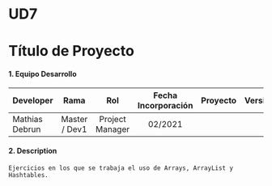 # UD7
# Título de Proyecto

#### 1. Equipo Desarrollo 

| Developer | Rama | Rol | Fecha Incorporación | Proyecto | Versión |
| --- | :---:  | :---:  | :---:  | :---: | :---:  |
| Mathias Debrun | Master / Dev1 | Project Manager | 02/2021 |   |   |


#### 2. Description
```
Ejercicios en los que se trabaja el uso de Arrays, ArrayList y Hashtables.
